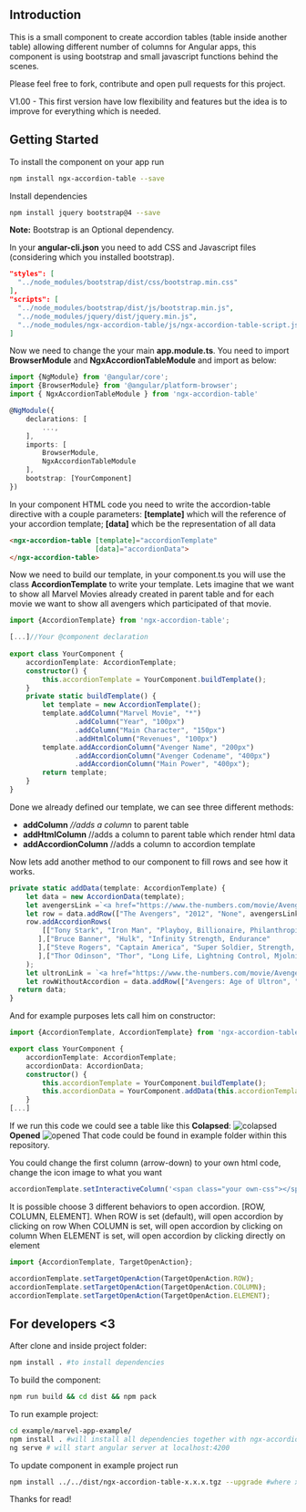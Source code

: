 
## Introduction

This is a small component to create accordion tables (table inside another table) allowing
different number of columns for Angular apps, this component is using bootstrap and
small javascript functions behind the scenes.

Please feel free to fork, contribute and open pull requests for this project.


V1.00 - This first version have low flexibility and features but the idea is to improve for everything
which is needed.

## Getting Started

To install the component on your app run

```bash
npm install ngx-accordion-table --save
```
Install dependencies
```bash
npm install jquery bootstrap@4 --save
```
**Note:** Bootstrap is an Optional dependency.

In your **angular-cli.json** you need to add CSS and Javascript files (considering which you installed bootstrap).
```json
"styles": [  
  "../node_modules/bootstrap/dist/css/bootstrap.min.css" 
],  
"scripts": [  
  "../node_modules/bootstrap/dist/js/bootstrap.min.js",  
  "../node_modules/jquery/dist/jquery.min.js",  
  "../node_modules/ngx-accordion-table/js/ngx-accordion-table-script.js"  
]
```

Now we need to change the your main **app.module.ts**. You need to import **BrowserModule** and **NgxAccordionTableModule** and import as below:

```typescript
import {NgModule} from '@angular/core';
import {BrowserModule} from '@angular/platform-browser';
import { NgxAccordionTableModule } from 'ngx-accordion-table'

@NgModule({
    declarations: [
        ...,
    ],
    imports: [
        BrowserModule,
        NgxAccordionTableModule
    ],
    bootstrap: [YourComponent]
})
```
In your component HTML code you need to write the accordion-table directive with a couple parameters:
 **[template]** which will the reference of your accordion template;
 **[data]** which be the representation of all data
```html
<ngx-accordion-table [template]="accordionTemplate" 
					 [data]="accordionData">
</ngx-accordion-table>
```
Now we need to build our template, in your component.ts you will use the class **AccordionTemplate** to write your template.
Lets imagine that we want to show all Marvel Movies already created in parent table and for each movie we want to show all avengers which participated of that movie.
```typescript
import {AccordionTemplate} from 'ngx-accordion-table';  

[...]//Your @component declaration  
  
export class YourComponent { 
    accordionTemplate: AccordionTemplate;  
	constructor() {  
	    this.accordionTemplate = YourComponent.buildTemplate();  
    }  
    private static buildTemplate() {  
        let template = new AccordionTemplate();  
	    template.addColumn("Marvel Movie", "*")  
	            .addColumn("Year", "100px")  
	            .addColumn("Main Character", "150px")  
	            .addHtmlColumn("Revenues", "100px")  
		template.addAccordionColumn("Avenger Name", "200px")  
	            .addAccordionColumn("Avenger Codename", "400px")  
	            .addAccordionColumn("Main Power", "400px");
        return template;  
    }
}
```

Done we already defined our template, we can see three different methods:
* **addColumn** *//adds a column* to parent table
* **addHtmlColumn** //adds a column to parent table which render html data
* **addAccordionColumn** //adds a column to accordion template

Now lets add another method to our component to fill rows and see how it works.
```typescript
private static addData(template: AccordionTemplate) {  
    let data = new AccordionData(template);  
    let avengersLink =`<a href="https://www.the-numbers.com/movie/Avengers-The-(2012)">$1,519,479,547</a>` 
	let row = data.addRow(["The Avengers", "2012", "None", avengersLink;]);  
	row.addAccordionRows(  
        [["Tony Stark", "Iron Man", "Playboy, Billionaire, Philanthropist"  
	   ],["Bruce Banner", "Hulk", "Infinity Strength, Endurance"  
	   ],["Steve Rogers", "Captain America", "Super Soldier, Strength, Endurance, Agility, Speed"  
	   ],["Thor Odinson", "Thor", "Long Life, Lightning Control, Mjolnir, Super Strength, Speed, Endurance"]]  
    );  
    let ultronLink = `<a href="https://www.the-numbers.com/movie/Avengers-Age-of-Ultron#tab=summary">$1,408,218,722</a>`
    let rowWithoutAccordion = data.addRow(["Avengers: Age of Ultron", "2015", "Iron Man"]);  
  return data;  
}
```
And for example purposes lets call him on constructor:
```typescript
import {AccordionTemplate, AccordionTemplate} from 'ngx-accordion-table';  

export class YourComponent { 
    accordionTemplate: AccordionTemplate;  
    accordionData: AccordionData;
	constructor() {  
	    this.accordionTemplate = YourComponent.buildTemplate();
	    this.accordionData = YourComponent.addData(this.accordionTemplate) 
    }
[...]
```

If we run this code we could see a table like this
**Colapsed**:
![colapsed](https://image.ibb.co/j0z61c/ngx_marvel_accordion_table_example_collapsed.png)
**Opened**
![opened](https://image.ibb.co/eJsn7H/ngx_marvel_accordion_table_example.png)
That code could be found in example folder within this repository.


You could change the first column (arrow-down) to your own html code, change the icon image to what you want  
 ```typescript
accordionTemplate.setInteractiveColumn('<span class="your own-css"></span>")
```

It is possible choose 3 different behaviors to open accordion. [ROW, COLUMN, ELEMENT].
When ROW is set (default), will open accordion by clicking on row
When COLUMN is set, will open accordion by clicking on column
When ELEMENT is set, will open accordion by clicking directly on element
```typescript
import {AccordionTemplate, TargetOpenAction};

accordionTemplate.setTargetOpenAction(TargetOpenAction.ROW);
accordionTemplate.setTargetOpenAction(TargetOpenAction.COLUMN);
accordionTemplate.setTargetOpenAction(TargetOpenAction.ELEMENT);
```

## For developers <3
After clone and inside project folder:
```bash
npm install . #to install dependencies
```
To build the component:
```bash
npm run build && cd dist && npm pack
```
To run example project:
```bash
cd example/marvel-app-example/
npm install . #will install all dependencies together with ngx-accordion-table component
ng serve # will start angular server at localhost:4200
```
To update component in example project run
```bash
npm install ../../dist/ngx-accordion-table-x.x.x.tgz --upgrade #where x is the generated version
```
Thanks for read!

